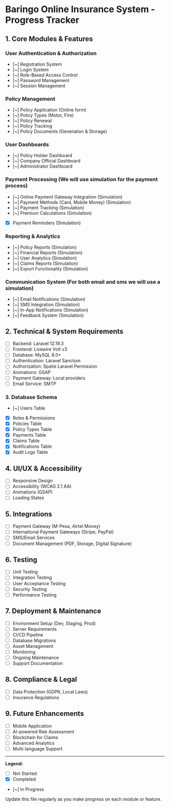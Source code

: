 # Baringo Online Insurance System - Progress Tracker

## 1. Core Modules & Features

### User Authentication & Authorization
- [~] Registration System
- [~] Login System
- [~] Role-Based Access Control
- [~] Password Management
- [~] Session Management

### Policy Management
- [~] Policy Application (Online form)
- [~] Policy Types (Motor, Fire)
- [~] Policy Renewal
- [~] Policy Tracking
- [~] Policy Documents (Generation & Storage)

### User Dashboards
- [~] Policy Holder Dashboard
- [~] Company Official Dashboard
- [~] Administrator Dashboard

### Payment Processing (We will use simulation for the payment process)
- [~] Online Payment Gateway Integration (Simulation)
- [~] Payment Methods (Card, Mobile Money) (Simulation)
- [~] Payment Tracking (Simulation)
- [~] Premium Calculations (Simulation)
- [x] Payment Reminders (Simulation)

### Reporting & Analytics
- [~] Policy Reports (Simulation)
- [~] Financial Reports (Simulation)
- [~] User Analytics (Simulation)
- [~] Claims Reports (Simulation)
- [~] Export Functionality (Simulation)

### Communication System (For both email and sms we will use a simulation)
- [~] Email Notifications (Simulation)
- [~] SMS Integration (Simulation)
- [~] In-App Notifications (Simulation)
- [~] Feedback System (Simulation)

## 2. Technical & System Requirements
- [ ] Backend: Laravel 12.19.3
- [ ] Frontend: Livewire Volt v3
- [ ] Database: MySQL 8.0+
- [ ] Authentication: Laravel Sanctum
- [ ] Authorization: Spatie Laravel Permission
- [ ] Animations: GSAP
- [ ] Payment Gateway: Local providers
- [ ] Email Service: SMTP

### 3. Database Schema
- [~] Users Table
- [x] Roles & Permissions
- [x] Policies Table
- [x] Policy Types Table
- [x] Payments Table
- [x] Claims Table
- [x] Notifications Table
- [x] Audit Logs Table

## 4. UI/UX & Accessibility
- [ ] Responsive Design
- [ ] Accessibility (WCAG 2.1 AA)
- [ ] Animations (GSAP)
- [ ] Loading States

## 5. Integrations
- [ ] Payment Gateway (M-Pesa, Airtel Money)
- [ ] International Payment Gateways (Stripe, PayPal)
- [ ] SMS/Email Services
- [ ] Document Management (PDF, Storage, Digital Signature)

## 6. Testing
- [ ] Unit Testing
- [ ] Integration Testing
- [ ] User Acceptance Testing
- [ ] Security Testing
- [ ] Performance Testing

## 7. Deployment & Maintenance
- [ ] Environment Setup (Dev, Staging, Prod)
- [ ] Server Requirements
- [ ] CI/CD Pipeline
- [ ] Database Migrations
- [ ] Asset Management
- [ ] Monitoring
- [ ] Ongoing Maintenance
- [ ] Support Documentation

## 8. Compliance & Legal
- [ ] Data Protection (GDPR, Local Laws)
- [ ] Insurance Regulations

## 9. Future Enhancements
- [ ] Mobile Application
- [ ] AI-powered Risk Assessment
- [ ] Blockchain for Claims
- [ ] Advanced Analytics
- [ ] Multi-language Support

---

**Legend:**
- [ ] Not Started
- [x] Completed
- [~] In Progress

Update this file regularly as you make progress on each module or feature.
